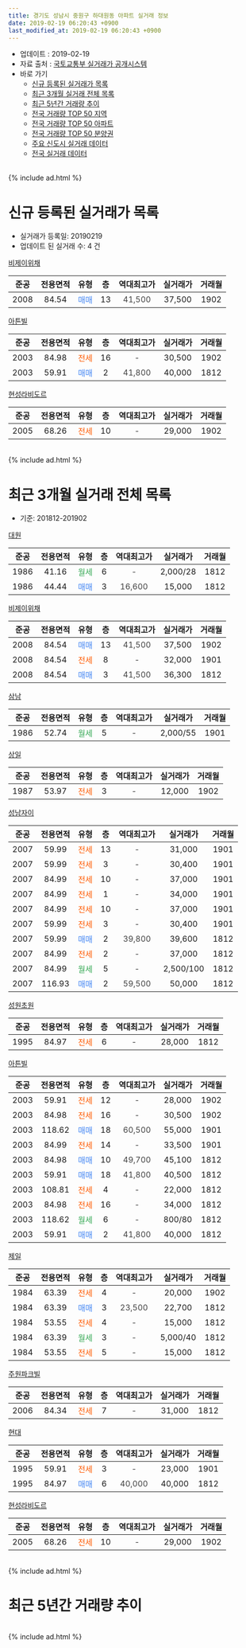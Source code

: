 ```yaml
---
title: 경기도 성남시 중원구 하대원동 아파트 실거래 정보
date: 2019-02-19 06:20:43 +0900
last_modified_at: 2019-02-19 06:20:43 +0900
---
```


* 업데이트 : 2019-02-19
* 자료 출처 : [국토교통부 실거래가 공개시스템](http://rt.molit.go.kr)
* 바로 가기
    * [신규 등록된 실거래가 목록](#신규-등록된-실거래가-목록)
    * [최근 3개월 실거래 전체 목록](#최근-3개월-실거래-전체-목록)
    * [최근 5년간 거래량 추이](#최근-5년간-거래량-추이)
    * [전국 거래량 TOP 50 지역](https://ayogom.github.io/apt-trade-info/최근-3개월-전국에서-가장-거래가-많이-발생한-지역)
    * [전국 거래량 TOP 50 아파트](https://ayogom.github.io/apt-trade-info/최근-3개월-전국에서-가장-거래가-많이-발생한-아파트)
    * [전국 거래량 TOP 50 분양권](https://ayogom.github.io/apt-trade-info/최근-3개월-전국에서-가장-거래가-많이-발생한-분양권)
    * [주요 신도시 실거래 데이터](https://ayogom.github.io/apt-trade-info/주요-신도시)
    * [전국 실거래 데이터](https://ayogom.github.io/apt-trade-info/전국)
<br>
{% include ad.html %}
<br>

# 신규 등록된 실거래가 목록
* 실거래가 등록일: 20190219
* 업데이트 된 실거래 수: 4 건


[비제이위채](https://search.naver.com/search.naver?query=%EA%B2%BD%EA%B8%B0%EB%8F%84+%EC%84%B1%EB%82%A8%EC%8B%9C+%EC%A4%91%EC%9B%90%EA%B5%AC+%ED%95%98%EB%8C%80%EC%9B%90%EB%8F%99+%EB%B9%84%EC%A0%9C%EC%9D%B4%EC%9C%84%EC%B1%84)

|준공|전용면적|유형|층|역대최고가|실거래가|거래월|
|:---:|:---:|:---:|:---:|:---:|:---:|:---:|
|2008|84.54|<span style="color:#4285f3">매매</span>|13|<span style="color:#444444">41,500</span>|37,500|1902|

[아튼빌](https://search.naver.com/search.naver?query=%EA%B2%BD%EA%B8%B0%EB%8F%84+%EC%84%B1%EB%82%A8%EC%8B%9C+%EC%A4%91%EC%9B%90%EA%B5%AC+%ED%95%98%EB%8C%80%EC%9B%90%EB%8F%99+%EC%95%84%ED%8A%BC%EB%B9%8C)

|준공|전용면적|유형|층|역대최고가|실거래가|거래월|
|:---:|:---:|:---:|:---:|:---:|:---:|:---:|
|2003|84.98|<span style="color:#ff5a00">전세</span>|16|<span style="color:#444444">-</span>|30,500|1902|
|2003|59.91|<span style="color:#4285f3">매매</span>|2|<span style="color:#444444">41,800</span>|40,000|1812|

[현성라비도르](https://search.naver.com/search.naver?query=%EA%B2%BD%EA%B8%B0%EB%8F%84+%EC%84%B1%EB%82%A8%EC%8B%9C+%EC%A4%91%EC%9B%90%EA%B5%AC+%ED%95%98%EB%8C%80%EC%9B%90%EB%8F%99+%ED%98%84%EC%84%B1%EB%9D%BC%EB%B9%84%EB%8F%84%EB%A5%B4)

|준공|전용면적|유형|층|역대최고가|실거래가|거래월|
|:---:|:---:|:---:|:---:|:---:|:---:|:---:|
|2005|68.26|<span style="color:#ff5a00">전세</span>|10|<span style="color:#444444">-</span>|29,000|1902|


<br>
{% include ad.html %}
<br>

# 최근 3개월 실거래 전체 목록
* 기준: 201812-201902


[대원](https://search.naver.com/search.naver?query=%EA%B2%BD%EA%B8%B0%EB%8F%84+%EC%84%B1%EB%82%A8%EC%8B%9C+%EC%A4%91%EC%9B%90%EA%B5%AC+%ED%95%98%EB%8C%80%EC%9B%90%EB%8F%99+%EB%8C%80%EC%9B%90)

|준공|전용면적|유형|층|역대최고가|실거래가|거래월|
|:---:|:---:|:---:|:---:|:---:|:---:|:---:|
|1986|41.16|<span style="color:#34a853">월세</span>|6|<span style="color:#444444">-</span>|2,000/28|1812|
|1986|44.44|<span style="color:#4285f3">매매</span>|3|<span style="color:#444444">16,600</span>|15,000|1812|

[비제이위채](https://search.naver.com/search.naver?query=%EA%B2%BD%EA%B8%B0%EB%8F%84+%EC%84%B1%EB%82%A8%EC%8B%9C+%EC%A4%91%EC%9B%90%EA%B5%AC+%ED%95%98%EB%8C%80%EC%9B%90%EB%8F%99+%EB%B9%84%EC%A0%9C%EC%9D%B4%EC%9C%84%EC%B1%84)

|준공|전용면적|유형|층|역대최고가|실거래가|거래월|
|:---:|:---:|:---:|:---:|:---:|:---:|:---:|
|2008|84.54|<span style="color:#4285f3">매매</span>|13|<span style="color:#444444">41,500</span>|37,500|1902|
|2008|84.54|<span style="color:#ff5a00">전세</span>|8|<span style="color:#444444">-</span>|32,000|1901|
|2008|84.54|<span style="color:#4285f3">매매</span>|3|<span style="color:#444444">41,500</span>|36,300|1812|

[삼남](https://search.naver.com/search.naver?query=%EA%B2%BD%EA%B8%B0%EB%8F%84+%EC%84%B1%EB%82%A8%EC%8B%9C+%EC%A4%91%EC%9B%90%EA%B5%AC+%ED%95%98%EB%8C%80%EC%9B%90%EB%8F%99+%EC%82%BC%EB%82%A8)

|준공|전용면적|유형|층|역대최고가|실거래가|거래월|
|:---:|:---:|:---:|:---:|:---:|:---:|:---:|
|1986|52.74|<span style="color:#34a853">월세</span>|5|<span style="color:#444444">-</span>|2,000/55|1901|

[상일](https://search.naver.com/search.naver?query=%EA%B2%BD%EA%B8%B0%EB%8F%84+%EC%84%B1%EB%82%A8%EC%8B%9C+%EC%A4%91%EC%9B%90%EA%B5%AC+%ED%95%98%EB%8C%80%EC%9B%90%EB%8F%99+%EC%83%81%EC%9D%BC)

|준공|전용면적|유형|층|역대최고가|실거래가|거래월|
|:---:|:---:|:---:|:---:|:---:|:---:|:---:|
|1987|53.97|<span style="color:#ff5a00">전세</span>|3|<span style="color:#444444">-</span>|12,000|1902|

[성남자이](https://search.naver.com/search.naver?query=%EA%B2%BD%EA%B8%B0%EB%8F%84+%EC%84%B1%EB%82%A8%EC%8B%9C+%EC%A4%91%EC%9B%90%EA%B5%AC+%ED%95%98%EB%8C%80%EC%9B%90%EB%8F%99+%EC%84%B1%EB%82%A8%EC%9E%90%EC%9D%B4)

|준공|전용면적|유형|층|역대최고가|실거래가|거래월|
|:---:|:---:|:---:|:---:|:---:|:---:|:---:|
|2007|59.99|<span style="color:#ff5a00">전세</span>|13|<span style="color:#444444">-</span>|31,000|1901|
|2007|59.99|<span style="color:#ff5a00">전세</span>|3|<span style="color:#444444">-</span>|30,400|1901|
|2007|84.99|<span style="color:#ff5a00">전세</span>|10|<span style="color:#444444">-</span>|37,000|1901|
|2007|84.99|<span style="color:#ff5a00">전세</span>|1|<span style="color:#444444">-</span>|34,000|1901|
|2007|84.99|<span style="color:#ff5a00">전세</span>|10|<span style="color:#444444">-</span>|37,000|1901|
|2007|59.99|<span style="color:#ff5a00">전세</span>|3|<span style="color:#444444">-</span>|30,400|1901|
|2007|59.99|<span style="color:#4285f3">매매</span>|2|<span style="color:#444444">39,800</span>|39,600|1812|
|2007|84.99|<span style="color:#ff5a00">전세</span>|2|<span style="color:#444444">-</span>|37,000|1812|
|2007|84.99|<span style="color:#34a853">월세</span>|5|<span style="color:#444444">-</span>|2,500/100|1812|
|2007|116.93|<span style="color:#4285f3">매매</span>|2|<span style="color:#444444">59,500</span>|50,000|1812|

[성원초원](https://search.naver.com/search.naver?query=%EA%B2%BD%EA%B8%B0%EB%8F%84+%EC%84%B1%EB%82%A8%EC%8B%9C+%EC%A4%91%EC%9B%90%EA%B5%AC+%ED%95%98%EB%8C%80%EC%9B%90%EB%8F%99+%EC%84%B1%EC%9B%90%EC%B4%88%EC%9B%90)

|준공|전용면적|유형|층|역대최고가|실거래가|거래월|
|:---:|:---:|:---:|:---:|:---:|:---:|:---:|
|1995|84.97|<span style="color:#ff5a00">전세</span>|6|<span style="color:#444444">-</span>|28,000|1812|

[아튼빌](https://search.naver.com/search.naver?query=%EA%B2%BD%EA%B8%B0%EB%8F%84+%EC%84%B1%EB%82%A8%EC%8B%9C+%EC%A4%91%EC%9B%90%EA%B5%AC+%ED%95%98%EB%8C%80%EC%9B%90%EB%8F%99+%EC%95%84%ED%8A%BC%EB%B9%8C)

|준공|전용면적|유형|층|역대최고가|실거래가|거래월|
|:---:|:---:|:---:|:---:|:---:|:---:|:---:|
|2003|59.91|<span style="color:#ff5a00">전세</span>|12|<span style="color:#444444">-</span>|28,000|1902|
|2003|84.98|<span style="color:#ff5a00">전세</span>|16|<span style="color:#444444">-</span>|30,500|1902|
|2003|118.62|<span style="color:#4285f3">매매</span>|18|<span style="color:#444444">60,500</span>|55,000|1901|
|2003|84.99|<span style="color:#ff5a00">전세</span>|14|<span style="color:#444444">-</span>|33,500|1901|
|2003|84.98|<span style="color:#4285f3">매매</span>|10|<span style="color:#444444">49,700</span>|45,100|1812|
|2003|59.91|<span style="color:#4285f3">매매</span>|18|<span style="color:#444444">41,800</span>|40,500|1812|
|2003|108.81|<span style="color:#ff5a00">전세</span>|4|<span style="color:#444444">-</span>|22,000|1812|
|2003|84.98|<span style="color:#ff5a00">전세</span>|16|<span style="color:#444444">-</span>|34,000|1812|
|2003|118.62|<span style="color:#34a853">월세</span>|6|<span style="color:#444444">-</span>|800/80|1812|
|2003|59.91|<span style="color:#4285f3">매매</span>|2|<span style="color:#444444">41,800</span>|40,000|1812|

[제일](https://search.naver.com/search.naver?query=%EA%B2%BD%EA%B8%B0%EB%8F%84+%EC%84%B1%EB%82%A8%EC%8B%9C+%EC%A4%91%EC%9B%90%EA%B5%AC+%ED%95%98%EB%8C%80%EC%9B%90%EB%8F%99+%EC%A0%9C%EC%9D%BC)

|준공|전용면적|유형|층|역대최고가|실거래가|거래월|
|:---:|:---:|:---:|:---:|:---:|:---:|:---:|
|1984|63.39|<span style="color:#ff5a00">전세</span>|4|<span style="color:#444444">-</span>|20,000|1902|
|1984|63.39|<span style="color:#4285f3">매매</span>|3|<span style="color:#444444">23,500</span>|22,700|1812|
|1984|53.55|<span style="color:#ff5a00">전세</span>|4|<span style="color:#444444">-</span>|15,000|1812|
|1984|63.39|<span style="color:#34a853">월세</span>|3|<span style="color:#444444">-</span>|5,000/40|1812|
|1984|53.55|<span style="color:#ff5a00">전세</span>|5|<span style="color:#444444">-</span>|15,000|1812|

[주원파크빌](https://search.naver.com/search.naver?query=%EA%B2%BD%EA%B8%B0%EB%8F%84+%EC%84%B1%EB%82%A8%EC%8B%9C+%EC%A4%91%EC%9B%90%EA%B5%AC+%ED%95%98%EB%8C%80%EC%9B%90%EB%8F%99+%EC%A3%BC%EC%9B%90%ED%8C%8C%ED%81%AC%EB%B9%8C)

|준공|전용면적|유형|층|역대최고가|실거래가|거래월|
|:---:|:---:|:---:|:---:|:---:|:---:|:---:|
|2006|84.34|<span style="color:#ff5a00">전세</span>|7|<span style="color:#444444">-</span>|31,000|1812|

[현대](https://search.naver.com/search.naver?query=%EA%B2%BD%EA%B8%B0%EB%8F%84+%EC%84%B1%EB%82%A8%EC%8B%9C+%EC%A4%91%EC%9B%90%EA%B5%AC+%ED%95%98%EB%8C%80%EC%9B%90%EB%8F%99+%ED%98%84%EB%8C%80)

|준공|전용면적|유형|층|역대최고가|실거래가|거래월|
|:---:|:---:|:---:|:---:|:---:|:---:|:---:|
|1995|59.91|<span style="color:#ff5a00">전세</span>|3|<span style="color:#444444">-</span>|23,000|1901|
|1995|84.97|<span style="color:#4285f3">매매</span>|6|<span style="color:#444444">40,000</span>|40,000|1812|

[현성라비도르](https://search.naver.com/search.naver?query=%EA%B2%BD%EA%B8%B0%EB%8F%84+%EC%84%B1%EB%82%A8%EC%8B%9C+%EC%A4%91%EC%9B%90%EA%B5%AC+%ED%95%98%EB%8C%80%EC%9B%90%EB%8F%99+%ED%98%84%EC%84%B1%EB%9D%BC%EB%B9%84%EB%8F%84%EB%A5%B4)

|준공|전용면적|유형|층|역대최고가|실거래가|거래월|
|:---:|:---:|:---:|:---:|:---:|:---:|:---:|
|2005|68.26|<span style="color:#ff5a00">전세</span>|10|<span style="color:#444444">-</span>|29,000|1902|


<br>
{% include ad.html %}
<br>

# 최근 5년간 거래량 추이


<div style="width:100%;">
    <canvas id="deal_progress" height="200"></canvas>
</div>

<script>
new Chart(document.getElementById("deal_progress"), {
    type: 'line',
    data: {
        labels: ['201402','201403','201404','201405','201406','201407','201408','201409','201410','201411','201412','201501','201502','201503','201504','201505','201506','201507','201508','201509','201510','201511','201512','201601','201602','201603','201604','201605','201606','201607','201608','201609','201610','201611','201612','201701','201702','201703','201704','201705','201706','201707','201708','201709','201710','201711','201712','201801','201802','201803','201804','201805','201806','201807','201808','201809','201810','201811','201812','201901','201902'],
        datasets: [{
            label: '매매',
            pointRadius: 1,
            data: [19, 22, 22, 17, 11, 10, 20, 29, 26, 24, 17, 26, 27, 42, 36, 34, 19, 26, 27, 31, 33, 20, 17, 9, 22, 15, 16, 25, 30, 48, 33, 40, 49, 16, 14, 17, 11, 21, 22, 24, 34, 21, 35, 33, 30, 19, 19, 25, 31, 53, 20, 17, 18, 22, 34, 33, 14, 10, 9, 1, 1],
            borderColor: "rgba(255, 201, 14, 1)",
            backgroundColor: "rgba(255, 201, 14, 0.5)",
            fill: false,
            lineTension: 0
        },{
            label: '전월세',
            pointRadius: 1,
            data: [26, 20, 20, 29, 16, 19, 17, 33, 30, 24, 29, 18, 20, 24, 21, 14, 23, 24, 26, 27, 21, 31, 15, 24, 15, 25, 20, 24, 31, 22, 24, 28, 22, 22, 16, 11, 35, 18, 20, 19, 15, 20, 27, 18, 18, 24, 20, 21, 17, 22, 13, 20, 17, 14, 17, 30, 14, 16, 11, 10, 5],
            borderColor: "rgba(0, 141, 185, 1)",
            backgroundColor: "rgba(0, 141, 185, 0.5)",
            fill: false,
            lineTension: 0
        }
        ]
    },
    options: {
        responsive: true,
        title: {
            display: false
        },
        tooltips: {
            mode: 'index',
            intersect: false
        },
        hover: {
            mode: 'nearest',
            intersect: true
        },
        scales: {
            xAxes: [{
                display: true,
                scaleLabel: {
                    display: true,
                    labelString: '년/월'
                }
            }],
            yAxes: [{
                display: true,
                ticks: {
                    suggestedMin: 0,
                },
                scaleLabel: {
                    display: true,
                    labelString: '실거래 수'
                }
            }]
        }
    }
});

</script>


<br>
{% include ad.html %}
<br>

